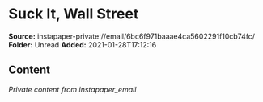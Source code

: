 # Suck It, Wall Street

**Source:** instapaper-private://email/6bc6f971baaae4ca5602291f10cb74fc/
**Folder:** Unread
**Added:** 2021-01-28T17:12:16




## Content
*Private content from instapaper_email*
